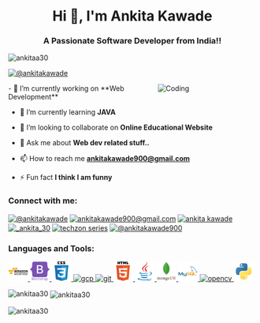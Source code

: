 <h1 align="center">Hi 👋, I'm Ankita Kawade</h1>
<h3 align="center">A Passionate Software Developer from India!!</h3>

<p align="left"> <img src="https://komarev.com/ghpvc/?username=ankitaa30&label=Profile%20views&color=0e75b6&style=flat" alt="ankitaa30" /> </p>

<p align="left"> <a href="https://twitter.com/@ankitakawade" target="blank"><img src="https://img.shields.io/twitter/follow/@ankitakawade?logo=twitter&style=for-the-badge" alt="@ankitakawade" /></a> </p>

<img align="right" alt="Coding" width="200" src="https://cdn.dribbble.com/users/2646423/screenshots/5507196/computer.gif">
- 🔭 I’m currently working on **Web Development**

- 🌱 I’m currently learning **JAVA**

- 👯 I’m looking to collaborate on **Online Educational Website**

- 💬 Ask me about **Web dev related stuff..** 

- 📫 How to reach me **ankitakawade900@gmail.com**

- ⚡ Fun fact **I think I am funny**


<h3 align="left">Connect with me:</h3>
<p align="left">
<a href="https://twitter.com/@ankitakawade" target="blank"><img align="center" src="https://raw.githubusercontent.com/rahuldkjain/github-profile-readme-generator/master/src/images/icons/Social/twitter.svg" alt="@ankitakawade" height="30" width="40" /></a>
<a href="https://linkedin.com/in/ankitakawade900@gmail.com" target="blank"><img align="center" src="https://raw.githubusercontent.com/rahuldkjain/github-profile-readme-generator/master/src/images/icons/Social/linked-in-alt.svg" alt="ankitakawade900@gmail.com" height="30" width="40" /></a>
<a href="https://fb.com/ankita kawade" target="blank"><img align="center" src="https://raw.githubusercontent.com/rahuldkjain/github-profile-readme-generator/master/src/images/icons/Social/facebook.svg" alt="ankita kawade" height="30" width="40" /></a>
<a href="https://instagram.com/_ankita_30" target="blank"><img align="center" src="https://raw.githubusercontent.com/rahuldkjain/github-profile-readme-generator/master/src/images/icons/Social/instagram.svg" alt="_ankita_30" height="30" width="40" /></a>
<a href="https://www.youtube.com/c/techzon series" target="blank"><img align="center" src="https://raw.githubusercontent.com/rahuldkjain/github-profile-readme-generator/master/src/images/icons/Social/youtube.svg" alt="techzon series" height="30" width="40" /></a>
<a href="https://www.hackerrank.com/@ankitakawade900" target="blank"><img align="center" src="https://raw.githubusercontent.com/rahuldkjain/github-profile-readme-generator/master/src/images/icons/Social/hackerrank.svg" alt="@ankitakawade900" height="30" width="40" /></a>
</p>




<h3 align="left">Languages and Tools:</h3>
<p align="left"> <a href="https://aws.amazon.com" target="_blank" rel="noreferrer"> <img src="https://raw.githubusercontent.com/devicons/devicon/master/icons/amazonwebservices/amazonwebservices-original-wordmark.svg" alt="aws" width="40" height="40"/> </a> <a href="https://getbootstrap.com" target="_blank" rel="noreferrer"> <img src="https://raw.githubusercontent.com/devicons/devicon/master/icons/bootstrap/bootstrap-plain-wordmark.svg" alt="bootstrap" width="40" height="40"/> </a> <a href="https://www.w3schools.com/css/" target="_blank" rel="noreferrer"> <img src="https://raw.githubusercontent.com/devicons/devicon/master/icons/css3/css3-original-wordmark.svg" alt="css3" width="40" height="40"/> </a> <a href="https://cloud.google.com" target="_blank" rel="noreferrer"> <img src="https://www.vectorlogo.zone/logos/google_cloud/google_cloud-icon.svg" alt="gcp" width="40" height="40"/> </a> <a href="https://git-scm.com/" target="_blank" rel="noreferrer"> <img src="https://www.vectorlogo.zone/logos/git-scm/git-scm-icon.svg" alt="git" width="40" height="40"/> </a> <a href="https://www.w3.org/html/" target="_blank" rel="noreferrer"> <img src="https://raw.githubusercontent.com/devicons/devicon/master/icons/html5/html5-original-wordmark.svg" alt="html5" width="40" height="40"/> </a> <a href="https://www.java.com" target="_blank" rel="noreferrer"> <img src="https://raw.githubusercontent.com/devicons/devicon/master/icons/java/java-original.svg" alt="java" width="40" height="40"/> </a> <a href="https://www.mongodb.com/" target="_blank" rel="noreferrer"> <img src="https://raw.githubusercontent.com/devicons/devicon/master/icons/mongodb/mongodb-original-wordmark.svg" alt="mongodb" width="40" height="40"/> </a> <a href="https://www.mysql.com/" target="_blank" rel="noreferrer"> <img src="https://raw.githubusercontent.com/devicons/devicon/master/icons/mysql/mysql-original-wordmark.svg" alt="mysql" width="40" height="40"/> </a> <a href="https://opencv.org/" target="_blank" rel="noreferrer"> <img src="https://www.vectorlogo.zone/logos/opencv/opencv-icon.svg" alt="opencv" width="40" height="40"/> </a> <a href="https://www.python.org" target="_blank" rel="noreferrer"> <img src="https://raw.githubusercontent.com/devicons/devicon/master/icons/python/python-original.svg" alt="python" width="40" height="40"/> </a> </p>




<p><img align="left" src="https://github-readme-stats.vercel.app/api/top-langs?username=ankitaa30&show_icons=true&locale=en&layout=compact" alt="ankitaa30" /></p>



<p>&nbsp;<img align="center" src="https://github-readme-stats.vercel.app/api?username=ankitaa30&show_icons=true&locale=en" alt="ankitaa30" /></p>


<p><img align="center" src="https://github-readme-streak-stats.herokuapp.com/?user=ankitaa30&" alt="ankitaa30" /></p>



